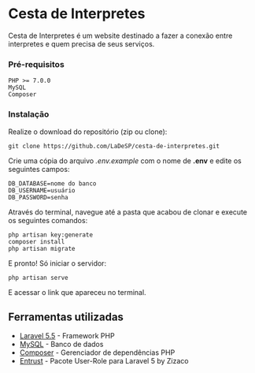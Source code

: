 # Cesta de Interpretes

Cesta de Interpretes é um website destinado a fazer a conexão entre interpretes e quem precisa de seus serviços.



### Pré-requisitos


```
PHP >= 7.0.0
MySQL
Composer
```

### Instalação

Realize o download do repositório (zip ou clone):

```
git clone https://github.com/LaDeSP/cesta-de-interpretes.git
```


Crie uma cópia do arquivo <i>.env.example</i> com o nome de <b>.env</b> e edite os seguintes campos:
```
DB_DATABASE=nome do banco
DB_USERNAME=usuário
DB_PASSWORD=senha
```


Através do terminal, navegue até a pasta que acabou de clonar e execute os seguintes comandos:
```
php artisan key:generate
composer install
php artisan migrate
```

E pronto! Só iniciar o servidor:
```
php artisan serve
```
E acessar o link que apareceu no terminal.

## Ferramentas utilizadas

* [Laravel 5.5](https://laravel.com) - Framework PHP
* [MySQL](https://www.mysql.com/) - Banco de dados
* [Composer](https://getcomposer.org/) - Gerenciador de dependências PHP
* [Entrust](https://github.com/Zizaco/entrust/) - Pacote User-Role para Laravel 5 by Zizaco
